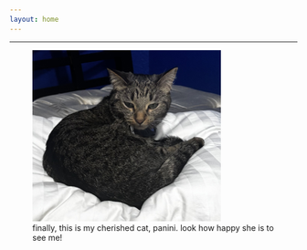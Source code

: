 ```yaml
---
layout: home
---
```


---

<figure>
  <img src="img/paniniclose.jpg" width="330" height="300">
  <figcaption>finally, this is my cherished cat, panini. look how happy she is to see me!</figcaption>
</figure>